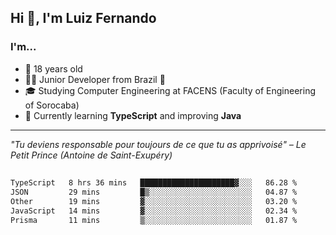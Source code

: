 <h2>Hi 👋, I'm Luiz Fernando</h2>

### I'm...
* 🤟 18 years old
* 👨‍💻 Junior Developer from Brazil 💚
* 🎓 Studying Computer Engineering at FACENS (Faculty of Engineering of Sorocaba)
* 🔭 Currently learning **TypeScript** and improving **Java**

---

_"Tu deviens responsable pour toujours de ce que tu as apprivoisé" – Le Petit Prince (Antoine de Saint-Exupéry)_

##

<!--START_SECTION:waka-->

```txt
TypeScript   8 hrs 36 mins   █████████████████████▓░░░   86.28 %
JSON         29 mins         █▒░░░░░░░░░░░░░░░░░░░░░░░   04.87 %
Other        19 mins         ▓░░░░░░░░░░░░░░░░░░░░░░░░   03.20 %
JavaScript   14 mins         ▓░░░░░░░░░░░░░░░░░░░░░░░░   02.34 %
Prisma       11 mins         ▒░░░░░░░░░░░░░░░░░░░░░░░░   01.87 %
```

<!--END_SECTION:waka-->
